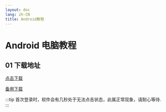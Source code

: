 ```yaml
---
layout: doc
lang: zh-CN
title: Android教程
---
```


# Android 电脑教程

## 01 下载地址

[点击下载](https://assets.tyro.wiki/c/tyro.apk)

[备用下载](http://154.23.241.39:9008/c/tyro.apk)

:::tip
首次登录时，软件会有几秒处于无法点击状态，此属正常现象，请耐心等待.
:::